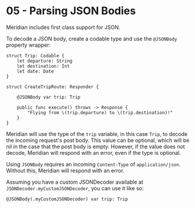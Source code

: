 # 05 - Parsing JSON Bodies

Meridian includes first class support for JSON.

To decode a JSON body, create a codable type and use the `@JSONBody` property wrapper:
    
    struct Trip: Codable {
        let departure: String
        let destination: Int
        let date: Date
    }
    
    struct CreateTripRoute: Responder {
        
        @JSONBody var trip: Trip
        
        public func execute() throws -> Response {
            "Flying from \(trip.departure) to \(trip.destination)!"
        }
    }

Meridian will use the type of the `trip` variable, in this case `Trip`, to decode the incoming request's post body. This value can be optional, which will be nil in the case that the post body is empty. However, if the value does not decode, Meridian will respond with an error, even if the type is optional.

Using `JSONBody` requires an incoming `Content-Type` of `application/json`. Without this, Meridian will respond with an error.

Assuming you have a custom JSONDecoder available at `JSONDecoder.myCustomJSONDecoder`, you can use it like so:

    @JSONBody(.myCustomJSONDecoder) var trip: Trip